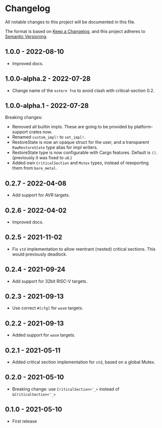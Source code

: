 # Changelog

All notable changes to this project will be documented in this file.

The format is based on [Keep a Changelog](https://keepachangelog.com/en/1.0.0/),
and this project adheres to [Semantic Versioning](https://semver.org/spec/v2.0.0.html).

## 1.0.0 - 2022-08-10

- Improved docs.

## 1.0.0-alpha.2 - 2022-07-28

- Change name of the `extern fn`s to avoid clash with critical-section 0.2.

## 1.0.0-alpha.1 - 2022-07-28

Breaking changes:

- Removed all builtin impls. These are going to be provided by platform-support crates now.
- Renamed `custom_impl!` to `set_impl!`.
- RestoreState is now an opaque struct for the user, and a transparent `RawRestoreState` type alias for impl writers.
- RestoreState type is now configurable with Cargo features. Default is `()`. (previously it was fixed to `u8`.)
- Added own `CriticalSection` and `Mutex` types, instead of reexporting them from `bare_metal`.

## 0.2.7 - 2022-04-08

- Add support for AVR targets.

## 0.2.6 - 2022-04-02

- Improved docs.

## 0.2.5 - 2021-11-02

- Fix `std` implementation to allow reentrant (nested) critical sections. This would previously deadlock.

## 0.2.4 - 2021-09-24

- Add support for 32bit RISC-V targets.

## 0.2.3 - 2021-09-13

- Use correct `#[cfg]` for `wasm` targets.

## 0.2.2 - 2021-09-13

- Added support for `wasm` targets.

## 0.2.1 - 2021-05-11

- Added critical section implementation for `std`, based on a global Mutex.

## 0.2.0 - 2021-05-10

- Breaking change: use `CriticalSection<'_>` instead of `&CriticalSection<'_>`

## 0.1.0 - 2021-05-10

- First release
